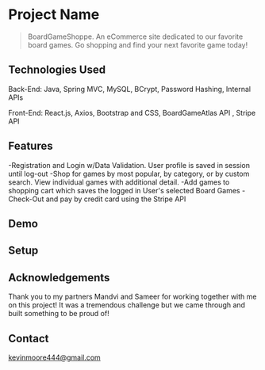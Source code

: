 # Project Name
> BoardGameShoppe.
An eCommerce site dedicated to our favorite board games. Go shopping and find your next favorite game today!


## Technologies Used
Back-End:
Java, Spring MVC, MySQL, BCrypt, Password Hashing, Internal APIs

Front-End:
React.js, Axios, Bootstrap and CSS, BoardGameAtlas API , Stripe API


## Features
-Registration and Login w/Data Validation. User profile is saved in session until log-out
-Shop for games by most popular, by category, or by custom search. View individual games with additional detail. 
-Add games to shopping cart which saves the logged in User's selected Board Games
-Check-Out and pay by credit card using the Stripe API


## Demo


## Setup


## Acknowledgements
Thank you to my partners Mandvi and Sameer for working together with me on this project! It was a tremendous challenge but we came through and built something to be proud of!

## Contact
kevinmoore444@gmail.com



